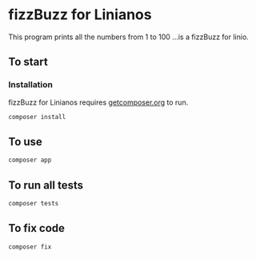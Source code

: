# fizzBuzz for Linianos

This program prints all the numbers from 1 to 100 ...is a fizzBuzz for linio.

## To start

### Installation

fizzBuzz for Linianos requires [getcomposer.org](https://getcomposer.org/) to run.

```sh
composer install
```


## To use

```sh
composer app
```

## To run all tests

```sh
composer tests
```
## To fix code

```sh
composer fix
```
